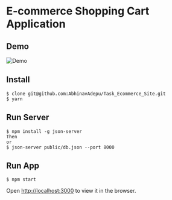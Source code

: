 # E-commerce Shopping Cart Application

## Demo
![Demo](https://github.com/AbhinavAdepu/Task_Ecommerce_Site/blob/master/Demo.gif)

## Install
```
$ clone git@github.com:AbhinavAdepu/Task_Ecommerce_Site.git 
$ yarn
```

## Run Server
```
$ npm install -g json-server
Then
or
$ json-server public/db.json --port 8000
```

## Run App
```
$ npm start
```
Open [http://localhost:3000](http://localhost:3000) to view it in the browser.
